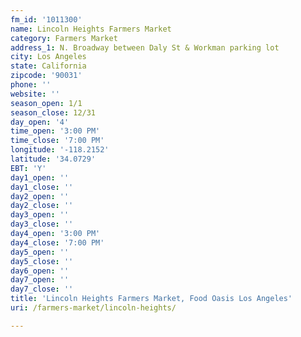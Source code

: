 ```yaml
---
fm_id: '1011300'
name: Lincoln Heights Farmers Market
category: Farmers Market
address_1: N. Broadway between Daly St & Workman parking lot
city: Los Angeles
state: California
zipcode: '90031'
phone: ''
website: ''
season_open: 1/1
season_close: 12/31
day_open: '4'
time_open: '3:00 PM'
time_close: '7:00 PM'
longitude: '-118.2152'
latitude: '34.0729'
EBT: 'Y'
day1_open: ''
day1_close: ''
day2_open: ''
day2_close: ''
day3_open: ''
day3_close: ''
day4_open: '3:00 PM'
day4_close: '7:00 PM'
day5_open: ''
day5_close: ''
day6_open: ''
day7_open: ''
day7_close: ''
title: 'Lincoln Heights Farmers Market, Food Oasis Los Angeles'
uri: /farmers-market/lincoln-heights/

---
```

